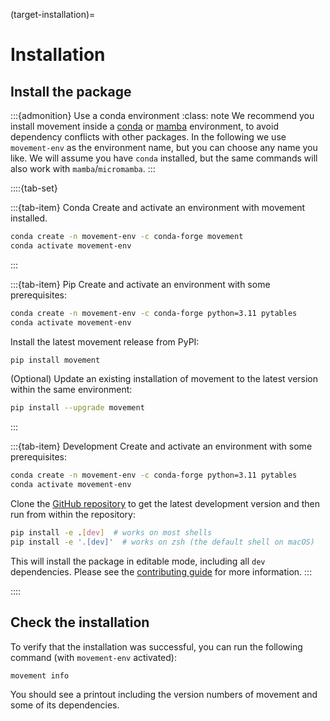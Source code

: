 (target-installation)=
# Installation

## Install the package

:::{admonition} Use a conda environment
:class: note
We recommend you install movement inside a [conda](conda:)
or [mamba](mamba:) environment, to avoid dependency conflicts with other packages. In the following we use `movement-env` as the environment name, but you can choose any name you like.
We will assume you have `conda` installed,
but the same commands will also work with `mamba`/`micromamba`.
:::

::::{tab-set}

:::{tab-item} Conda
Create and activate an environment with movement installed.
```sh
conda create -n movement-env -c conda-forge movement
conda activate movement-env
```
:::

:::{tab-item} Pip
Create and activate an environment with some prerequisites:
```sh
conda create -n movement-env -c conda-forge python=3.11 pytables
conda activate movement-env
```

Install the latest movement release from PyPI:
```sh
pip install movement
```

(Optional) Update an existing installation of movement to the latest version within the same environment:
```sh
pip install --upgrade movement
```
:::

:::{tab-item} Development
Create and activate an environment with some prerequisites:
```sh
conda create -n movement-env -c conda-forge python=3.11 pytables
conda activate movement-env
```

Clone the [GitHub repository](movement-github:) to get the latest development version and then run from within the repository:
```sh
pip install -e .[dev]  # works on most shells
pip install -e '.[dev]'  # works on zsh (the default shell on macOS)
```

This will install the package in editable mode, including all `dev` dependencies.
Please see the [contributing guide](target-contributing) for more information.
:::

::::

## Check the installation

To verify that the installation was successful, you can run the following
command (with `movement-env` activated):

```sh
movement info
```

You should see a printout including the version numbers of movement
and some of its dependencies.
